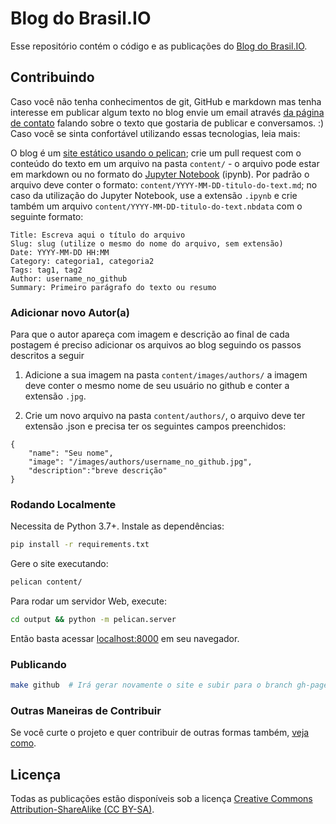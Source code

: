 # Blog do Brasil.IO

Esse repositório contém o código e as publicações do [Blog do
Brasil.IO](https://blog.brasil.io/).

## Contribuindo

Caso você não tenha conhecimentos de git, GitHub e markdown mas tenha interesse
em publicar algum texto no blog envie um email através [da página de
contato](https://brasil.io/contato) falando sobre o texto que gostaria de
publicar e conversamos. :) Caso você se sinta confortável utilizando essas
tecnologias, leia mais:

O blog é um [site estático usando o
pelican](https://www.dataquest.io/blog/how-to-setup-a-data-science-blog/); crie
um pull request com o conteúdo do texto em um arquivo na pasta `content/` - o
arquivo pode estar em markdown ou no formato do [Jupyter
Notebook](https://jupyter.org/) (ipynb). Por padrão o arquivo deve conter o
formato: `content/YYYY-MM-DD-titulo-do-text.md`; no caso da utilização do
Jupyter Notebook, use a extensão `.ipynb` e crie também um arquivo
`content/YYYY-MM-DD-titulo-do-text.nbdata` com o seguinte formato:

```
Title: Escreva aqui o título do arquivo
Slug: slug (utilize o mesmo do nome do arquivo, sem extensão)
Date: YYYY-MM-DD HH:MM
Category: categoria1, categoria2
Tags: tag1, tag2
Author: username_no_github
Summary: Primeiro parágrafo do texto ou resumo
```

### Adicionar novo Autor(a)

Para que o autor apareça com imagem e descrição ao final de cada postagem é preciso
adicionar os arquivos ao blog seguindo os passos descritos a seguir

1. Adicione a sua imagem na pasta `content/images/authors/` a imagem deve conter o mesmo nome de seu usuário no github e conter a extensão `.jpg`.

2. Crie um novo arquivo na pasta `content/authors/`, o arquivo deve ter extensão .json e precisa ter os seguintes campos preenchidos:

```
{
    "name": "Seu nome",
    "image": "/images/authors/username_no_github.jpg",
    "description":"breve descrição"
}
```

### Rodando Localmente

Necessita de Python 3.7+. Instale as dependências:

```bash
pip install -r requirements.txt
```

Gere o site executando:

```bash
pelican content/
```

Para rodar um servidor Web, execute:

```bash
cd output && python -m pelican.server
```

Então basta acessar [localhost:8000](http://localhost:8000) em seu navegador.

### Publicando

```bash
make github  # Irá gerar novamente o site e subir para o branch gh-pages
```

### Outras Maneiras de Contribuir

Se você curte o projeto e quer contribuir de outras formas também, [veja
como](https://brasil.io/colabore).

## Licença

Todas as publicações estão disponíveis sob a licença [Creative Commons
Attribution-ShareAlike (CC
BY-SA)](https://creativecommons.org/licenses/by-sa/4.0/).
